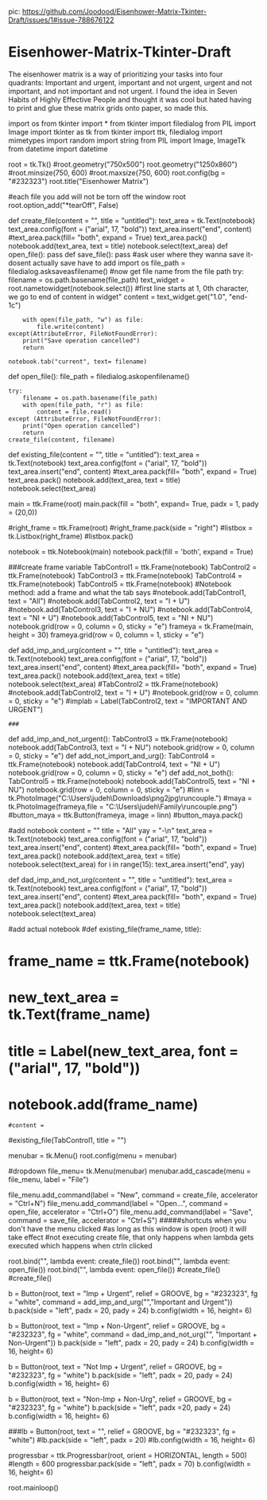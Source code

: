 pic: https://github.com/Joodood/Eisenhower-Matrix-Tkinter-Draft/issues/1#issue-788676122



# Eisenhower-Matrix-Tkinter-Draft
The eisenhower matrix is a way of prioritizing your tasks into four quadrants: Important and urgent, important and not urgent, urgent and not important, and not important and not urgent. I found the idea in Seven Habits of Highly Effective People and thought it was cool but hated having to print and glue these matrix grids onto paper, so made this.





import os
from tkinter import *
from tkinter import filedialog
from PIL import Image
import tkinter as tk
from tkinter import ttk, filedialog
import mimetypes
import random 
import string
from PIL import Image, ImageTk
from datetime import datetime

root = tk.Tk()
#root.geometry("750x500")
root.geometry("1250x860")
#root.minsize(750, 600)
#root.maxsize(750, 600)
root.config(bg = "#232323")
root.title("Eisenhower Matrix")



#each file you add will not be torn off the window root
root.option_add("*tearOff", False)


def create_file(content = "", title = "untitled"):
    text_area = tk.Text(notebook)
    text_area.config(font = ("arial", 17, "bold"))
    text_area.insert("end", content)
    #text_area.pack(fill= "both", expand = True)
    text_area.pack()
    notebook.add(text_area, text = title)
    notebook.select(text_area)
def open_file():
    pass
def save_file():
    pass
    #ask user where they wanna save it- dosent actually save have to add import os
    file_path = filedialog.asksaveasfilename()
    #now get file name from the file path
    try:
        filename = os.path.basename(file_path)
        text_widget = root.nametowidget(notebook.select())
        #first line starts at 1, 0th character, we go to end of content in widget"
        content = text_widget.get("1.0", "end-1c")
        
        with open(file_path, "w") as file:
            file.write(content)
    except(AttributeError, FileNotFoundError):
        print("Save operation cancelled")
        return
    
    notebook.tab("current", text= filename)
    
def open_file():
    file_path = filedialog.askopenfilename()
    
    try:
        filename = os.path.basename(file_path)
        with open(file_path, "r") as file:
            content = file.read()
    except (AttributeError, FileNotFoundError):
        print("Open operation cancelled")
        return
    create_file(content, filename)
    
def existing_file(content = "", title = "untitled"):
    text_area = tk.Text(notebook)
    text_area.config(font = ("arial", 17, "bold"))
    text_area.insert("end", content)
    #text_area.pack(fill= "both", expand = True)
    text_area.pack()
    notebook.add(text_area, text = title)
    notebook.select(text_area)

        
        
main = ttk.Frame(root)
main.pack(fill = "both", expand= True, padx = 1, pady = (20,0))

#right_frame = ttk.Frame(root)
#right_frame.pack(side = "right")
#listbox = tk.Listbox(right_frame)
#listbox.pack()

notebook = ttk.Notebook(main)
notebook.pack(fill = 'both', expand = True)

###create frame variable
TabControl1 = ttk.Frame(notebook)
TabControl2 = ttk.Frame(notebook)
TabControl3 = ttk.Frame(notebook)
TabControl4 = ttk.Frame(notebook)
TabControl5 = ttk.Frame(notebook)
#Notebook method: add a frame and what the tab says
#notebook.add(TabControl1, text = "All")
#notebook.add(TabControl2, text = "I + U")
#notebook.add(TabControl3, text = "I + NU")
#notebook.add(TabControl4, text = "NI + U")
#notebook.add(TabControl5, text = "NI + NU")
notebook.grid(row = 0, column = 0, sticky = "e")
frameya = tk.Frame(main, height = 30)
frameya.grid(row = 0, column = 1, sticky = "e")

def add_imp_and_urg(content = "", title = "untitled"):
    text_area = tk.Text(notebook)
    text_area.config(font = ("arial", 17, "bold"))
    text_area.insert("end", content)
    #text_area.pack(fill= "both", expand = True)
    text_area.pack()
    notebook.add(text_area, text = title)
    notebook.select(text_area)
    #TabControl2 = ttk.Frame(notebook)
    #notebook.add(TabControl2, text = "I + U")
    #notebook.grid(row = 0, column = 0, sticky = "e")
    #implab = Label(TabControl2, text = "IMPORTANT AND URGENT")
    
    ###
def add_imp_and_not_urgent():
    TabControl3 = ttk.Frame(notebook)
    notebook.add(TabControl3, text = "I + NU")
    notebook.grid(row = 0, column = 0, sticky = "e")
def add_not_import_and_urg():
    TabControl4 = ttk.Frame(notebook)
    notebook.add(TabControl4, text = "NI + U")
    notebook.grid(row = 0, column = 0, sticky = "e")
def add_not_both():
    TabControl5 = ttk.Frame(notebook)
    notebook.add(TabControl5, text = "NI + NU")
    notebook.grid(row = 0, column = 0, sticky = "e")
#linn = tk.PhotoImage("C:\\Users\\judeh\\Downloads\\png2jpg\\runcouple.")
#maya = tk.PhotoImage(frameya,file = "C:\\Users\\judeh\\Family\\runcouple.png")
#button_maya = ttk.Button(frameya, image = linn)
#button_maya.pack()


#add notebook
content = ""
title = "All"
yay = "-\n"
text_area = tk.Text(notebook)
text_area.config(font = ("arial", 17, "bold"))
text_area.insert("end", content)
#text_area.pack(fill= "both", expand = True)
text_area.pack()
notebook.add(text_area, text = title)
notebook.select(text_area)
for i in range(15):
    text_area.insert("end", yay)
    
def dad_imp_and_not_urg(content = "", title = "untitled"):
    text_area = tk.Text(notebook)
    text_area.config(font = ("arial", 17, "bold"))
    text_area.insert("end", content)
    #text_area.pack(fill= "both", expand = True)
    text_area.pack()
    notebook.add(text_area, text = title)
    notebook.select(text_area)

#add actual notebook
#def existing_file(frame_name, title):
#    frame_name = ttk.Frame(notebook)
#    new_text_area = tk.Text(frame_name)
#    title = Label(new_text_area, font = ("arial", 17, "bold"))
#    notebook.add(frame_name)
    #content = 

#existing_file(TabControl1, title = "")


menubar = tk.Menu()
root.config(menu = menubar)

#dropdown
file_menu= tk.Menu(menubar)
menubar.add_cascade(menu = file_menu, label = "File")

file_menu.add_command(label = "New", command = create_file, accelerator = "Ctrl+N")
file_menu.add_command(label = "Open...", command = open_file, accelerator = "Ctrl+O")
file_menu.add_command(label = "Save", command = save_file, accelerator = "Ctrl+S")
#####shortcuts when you don't have the menu clicked
#as long as this window is open (root) it will take effect
#not executing create file, that only happens when lambda gets executed which happens when ctrln clicked

root.bind("<Control-n>", lambda event: create_file())
root.bind("<Control-o>", lambda event: open_file())
root.bind("<Control-s>", lambda event: open_file())
#create_file()
#create_file()
 



b = Button(root, text = "Imp + Urgent", relief = GROOVE, bg = "#232323", fg = "white", command = add_imp_and_urg("","Important and Urgent"))
b.pack(side = "left", padx = 20, pady = 24)
b.config(width = 16, height= 6)

b = Button(root, text = "Imp + Non-Urgent", relief = GROOVE, bg = "#232323", fg = "white", command = dad_imp_and_not_urg("", "Important + Non-Urgent"))
b.pack(side = "left", padx = 20, pady = 24)
b.config(width = 16, height= 6)

b = Button(root, text = "Not Imp + Urgent", relief = GROOVE, bg = "#232323", fg = "white")
b.pack(side = "left", padx = 20, pady = 24)
b.config(width = 16, height= 6)

b = Button(root, text = "Non-Imp + Non-Urg", relief = GROOVE, bg = "#232323", fg = "white")
b.pack(side = "left", padx =20, pady = 24)
b.config(width = 16, height= 6)

###lb = Button(root, text = "", relief = GROOVE, bg = "#232323", fg = "white")
#lb.pack(side = "left", padx = 20)
#lb.config(width = 16, height= 6)

progressbar = ttk.Progressbar(root, orient = HORIZONTAL, length = 500)
#length = 600
progressbar.pack(side = "left", padx = 70)
b.config(width = 16, height= 6)



root.mainloop()
